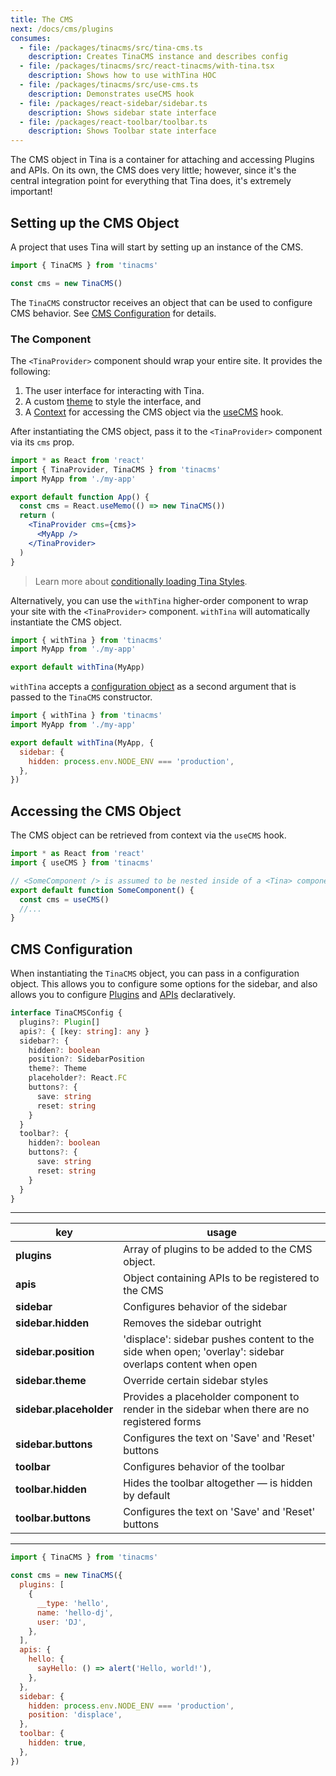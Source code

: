 ```yaml
---
title: The CMS
next: /docs/cms/plugins
consumes:
  - file: /packages/tinacms/src/tina-cms.ts
    description: Creates TinaCMS instance and describes config
  - file: /packages/tinacms/src/react-tinacms/with-tina.tsx
    description: Shows how to use withTina HOC
  - file: /packages/tinacms/src/use-cms.ts
    description: Demonstrates useCMS hook
  - file: /packages/react-sidebar/sidebar.ts
    description: Shows sidebar state interface
  - file: /packages/react-toolbar/toolbar.ts
    description: Shows Toolbar state interface
---
```


The CMS object in Tina is a container for attaching and accessing Plugins and APIs. On its own, the CMS does very little; however, since it's the central integration point for everything that Tina does, it's extremely important!

## Setting up the CMS Object

A project that uses Tina will start by setting up an instance of the CMS.

```javascript
import { TinaCMS } from 'tinacms'

const cms = new TinaCMS()
```

The `TinaCMS` constructor receives an object that can be used to configure CMS behavior. See [CMS Configuration](#cms-configuration) for details.

### The <TinaProvider> Component

The `<TinaProvider>` component should wrap your entire site. It provides the following:

1. The user interface for interacting with Tina.
2. A custom [theme](/docs/cms/styles) to style the interface, and
3. A [Context](https://reactjs.org/docs/context.html) for accessing the CMS object via the [useCMS](#accessing-the-cms-object) hook.

After instantiating the CMS object, pass it to the `<TinaProvider>` component via its `cms` prop.

```jsx
import * as React from 'react'
import { TinaProvider, TinaCMS } from 'tinacms'
import MyApp from './my-app'

export default function App() {
  const cms = React.useMemo(() => new TinaCMS())
  return (
    <TinaProvider cms={cms}>
      <MyApp />
    </TinaProvider>
  )
}
```

> Learn more about [conditionally loading Tina Styles](/docs/cms/styles#dynamically-loading-tina-styles).

Alternatively, you can use the `withTina` higher-order component to wrap your site with the `<TinaProvider>` component. `withTina` will automatically instantiate the CMS object.

```javascript
import { withTina } from 'tinacms'
import MyApp from './my-app'

export default withTina(MyApp)
```

`withTina` accepts a [configuration object](#cms-configuration) as a second argument that is passed to the `TinaCMS` constructor.

```javascript
import { withTina } from 'tinacms'
import MyApp from './my-app'

export default withTina(MyApp, {
  sidebar: {
    hidden: process.env.NODE_ENV === 'production',
  },
})
```

## Accessing the CMS Object

The CMS object can be retrieved from context via the `useCMS` hook.

```javascript
import * as React from 'react'
import { useCMS } from 'tinacms'

// <SomeComponent /> is assumed to be nested inside of a <Tina> component
export default function SomeComponent() {
  const cms = useCMS()
  //...
}
```

## CMS Configuration

When instantiating the `TinaCMS` object, you can pass in a configuration object. This allows you to configure some options for the sidebar, and also allows you to configure [Plugins](/docs/cms/plugins) and [APIs](/docs/cms/apis) declaratively.

```typescript
interface TinaCMSConfig {
  plugins?: Plugin[]
  apis?: { [key: string]: any }
  sidebar?: {
    hidden?: boolean
    position?: SidebarPosition
    theme?: Theme
    placeholder?: React.FC
    buttons?: {
      save: string
      reset: string
    }
  }
  toolbar?: {
    hidden?: boolean
    buttons?: {
      save: string
      reset: string
    }
  }
}
```

---

| key                  | usage                                                                                                   |
| -------------------- | ------------------------------------------------------------------------------------------------------- |
| **plugins**          | Array of plugins to be added to the CMS object.                                                         |
| **apis**             | Object containing APIs to be registered to the CMS                                                      |
| **sidebar**          | Configures behavior of the sidebar                                                                      |
| **sidebar.hidden**   | Removes the sidebar outright                                                                            |
| **sidebar.position** | 'displace': sidebar pushes content to the side when open; 'overlay': sidebar overlaps content when open |
| **sidebar.theme** | Override certain sidebar styles |
| **sidebar.placeholder** | Provides a placeholder component to render in the sidebar when there are no registered forms |
| **sidebar.buttons**  | Configures the text on 'Save' and 'Reset' buttons                                                       |
| **toolbar**          | Configures behavior of the toolbar                                                                      |
| **toolbar.hidden**   | Hides the toolbar altogether — is hidden by default                                                     |
| **toolbar.buttons**  | Configures the text on 'Save' and 'Reset' buttons                                                       |

---

```javascript
import { TinaCMS } from 'tinacms'

const cms = new TinaCMS({
  plugins: [
    {
      __type: 'hello',
      name: 'hello-dj',
      user: 'DJ',
    },
  ],
  apis: {
    hello: {
      sayHello: () => alert('Hello, world!'),
    },
  },
  sidebar: {
    hidden: process.env.NODE_ENV === 'production',
    position: 'displace',
  },
  toolbar: {
    hidden: true,
  },
})
```
